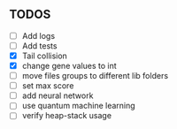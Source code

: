## TODOS
- [ ] Add logs
- [ ] Add tests
- [x] Tail collision
- [x] change gene values to int
- [ ] move files groups to different lib folders
- [ ] set max score
- [ ] add neural network
- [ ] use quantum machine learning
- [ ] verify heap-stack usage
